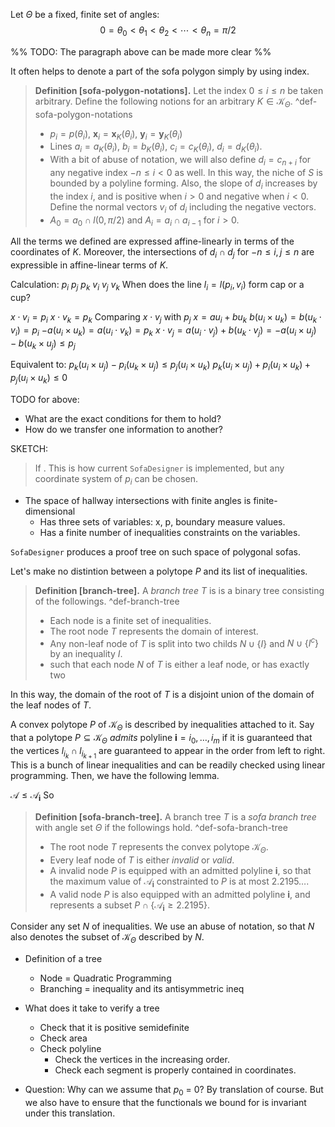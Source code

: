 Let $\Theta$ be a fixed, finite set of angles:
$$
0 = \theta_0 < \theta_1 < \theta_2 < \cdots < \theta_n = \pi/2
$$

%% TODO: The paragraph above can be made more clear %%


It often helps to denote a part of the sofa polygon simply by using index.

> __Definition [sofa-polygon-notations].__ Let the index $0 \leq i \leq n$ be taken arbitrary. Define the following notions for an arbitrary $K \in \mathcal{K}_\Theta$. ^def-sofa-polygon-notations
> 
> - $p_i = p(\theta_i)$, $\mathbf{x}_i = \mathbf{x}_K(\theta_i)$, $\mathbf{y}_i = \mathbf{y}_K(\theta_i)$
> - Lines $a_i = a_K(\theta_i)$, $b_i = b_K(\theta_i)$, $c_i = c_K(\theta_i)$, $d_i = d_K(\theta_i)$.
> - With a bit of abuse of notation, we will also define $d_i = c_{n + i}$ for any negative index $-n \leq i < 0$ as well. In this way, the niche of $S$ is bounded by a polyline forming. Also, the slope of $d_i$ increases by the index $i$, and is positive when $i > 0$ and negative when $i < 0$. Define the normal vectors $v_i$ of $d_i$ including the negative vectors.
> - $A_0 = a_0 \cap l(0, \pi/2)$ and $A_i = a_{i} \cap a_{i-1}$ for $i > 0$.

All the terms we defined are expressed affine-linearly in terms of the coordinates of $K$. Moreover, the intersections of $d_i \cap d_j$ for $-n \leq i, j \leq n$ are expressible in affine-linear terms of $K$. 

Calculation:
$p_i$ $p_j$ $p_k$ $v_i$ $v_j$ $v_k$
When does the line $l_i = l(p_i, v_i)$ form cap or a cup?

$x \cdot v_i = p_i$
$x \cdot v_k = p_k$
Comparing $x \cdot v_j$ with $p_j$
$x = a u_i + b u_k$
$b (u_i \times u_k) = b (u_k \cdot v_i) = p_i$
$-a (u_i \times u_k) = a (u_i \cdot v_k) = p_k$
$x \cdot v_j = a(u_i \cdot v_j) + b (u_k \cdot v_j) = -a(u_i \times u_j) - b (u_k \times u_j) \leq p_j$

Equivalent to:
$p_k (u_i \times u_j) - p_i (u_k \times u_j) \leq p_j (u_i \times u_k)$
$p_k (u_i \times u_j) + p_i (u_i \times u_k) + p_j (u_i \times u_k) \leq 0$




TODO for above:
- What are the exact conditions for them to hold?
- How do we transfer one information to another?

SKETCH:
> If . This is how current `SofaDesigner` is implemented, but any coordinate system of $p_i$ can be chosen. 


- The space of hallway intersections with finite angles is finite-dimensional
	- Has three sets of variables: x, p, boundary measure values.
	- Has a finite number of inequalities constraints on the variables.

`SofaDesigner` produces a proof tree on such space of polygonal sofas.

Let's make no distintion between a polytope $P$ and its list of inequalities.

> __Definition [branch-tree].__ A _branch tree_ $T$ is is a binary tree consisting of the followings. ^def-branch-tree
> 
> - Each node is a finite set of inequalities. 
> - The root node $T$ represents the domain of interest.
> - Any non-leaf node of $T$ is split into two childs $N \cup \left\{ I \right\}$ and $N \cup \left\{ I^c \right\}$ by an inequality $I$.
> - such that each node $N$ of $T$ is either a leaf node, or has exactly two  

In this way, the domain of the root of $T$ is a disjoint union of the domain of the leaf nodes of $T$.

A convex polytope $P$ of $\mathcal{K}_\Theta$ is described by inequalities attached to it. Say that a polytope $P \subseteq \mathcal{K}_\Theta$ _admits_ polyline $\mathbf{i} = i_0, \dots, i_m$ if it is guaranteed that the vertices $l_{i_k} \cap l_{i_{k+1}}$ are guaranteed to appear in the order from left to right. This is a bunch of linear inequalities and can be readily checked using linear programming. Then, we have the following lemma.

$\mathcal{A} \leq \mathcal{A}_{\mathbf{i}}$
So 

> __Definition [sofa-branch-tree].__ A branch tree $T$ is a _sofa branch tree_ with angle set $\Theta$ if the followings hold. ^def-sofa-branch-tree
> 
> - The root node $T$ represents the convex polytope $\mathcal{K}_\Theta$.
> - Every leaf node of $T$ is either _invalid_ or _valid_.
> - A invalid node $P$ is equipped with an admitted polyline $\mathbf{i}$, so that the maximum value of $\mathcal{A}_\mathbf{i}$ constrainted to $P$ is at most $2.2195\dots$.
> - A valid node $P$ is also equipped with an admitted polyline $\mathbf{i}$, and represents a subset $P \cap \left\{ \mathcal{A}_{\mathbf{i}} \geq 2.2195 \right\}$.

Consider any set $N$ of inequalities. We use an abuse of notation, so that $N$ also denotes the subset of $\mathcal{K}_\Theta$ described by $N$. 




- Definition of a tree
	- Node = Quadratic Programming
	- Branching = inequality and its antisymmetric ineq 

- What does it take to verify a tree
	- Check that it is positive semidefinite
	- Check area
	- Check polyline
		- Check the vertices in the increasing order.
		- Check each segment is properly contained in coordinates.

- Question: Why can we assume that $p_0$ = 0? By translation of course. But we also have to ensure that the functionals we bound for is invariant under this translation.